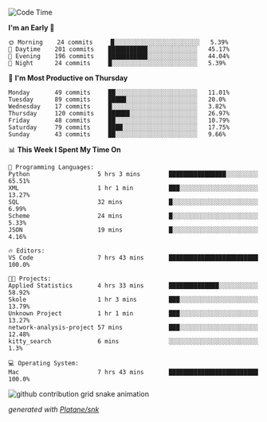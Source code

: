 <!--START_SECTION:waka-->
![Code Time](http://img.shields.io/badge/Code%20Time-231%20hrs%2023%20mins-blue)

**I'm an Early 🐤** 

```text
🌞 Morning    24 commits     █░░░░░░░░░░░░░░░░░░░░░░░░   5.39% 
🌆 Daytime    201 commits    ███████████░░░░░░░░░░░░░░   45.17% 
🌃 Evening    196 commits    ███████████░░░░░░░░░░░░░░   44.04% 
🌙 Night      24 commits     █░░░░░░░░░░░░░░░░░░░░░░░░   5.39%

```
📅 **I'm Most Productive on Thursday** 

```text
Monday       49 commits     ██░░░░░░░░░░░░░░░░░░░░░░░   11.01% 
Tuesday      89 commits     █████░░░░░░░░░░░░░░░░░░░░   20.0% 
Wednesday    17 commits     █░░░░░░░░░░░░░░░░░░░░░░░░   3.82% 
Thursday     120 commits    ██████░░░░░░░░░░░░░░░░░░░   26.97% 
Friday       48 commits     ██░░░░░░░░░░░░░░░░░░░░░░░   10.79% 
Saturday     79 commits     ████░░░░░░░░░░░░░░░░░░░░░   17.75% 
Sunday       43 commits     ██░░░░░░░░░░░░░░░░░░░░░░░   9.66%

```


📊 **This Week I Spent My Time On** 

```text
💬 Programming Languages: 
Python                   5 hrs 3 mins        ████████████████░░░░░░░░░   65.51% 
XML                      1 hr 1 min          ███░░░░░░░░░░░░░░░░░░░░░░   13.27% 
SQL                      32 mins             █░░░░░░░░░░░░░░░░░░░░░░░░   6.99% 
Scheme                   24 mins             █░░░░░░░░░░░░░░░░░░░░░░░░   5.33% 
JSON                     19 mins             █░░░░░░░░░░░░░░░░░░░░░░░░   4.16%

🔥 Editors: 
VS Code                  7 hrs 43 mins       █████████████████████████   100.0%

🐱‍💻 Projects: 
Applied Statistics       4 hrs 33 mins       ██████████████░░░░░░░░░░░   58.92% 
Skole                    1 hr 3 mins         ███░░░░░░░░░░░░░░░░░░░░░░   13.79% 
Unknown Project          1 hr 1 min          ███░░░░░░░░░░░░░░░░░░░░░░   13.27% 
network-analysis-project 57 mins             ███░░░░░░░░░░░░░░░░░░░░░░   12.48% 
kitty_search             6 mins              ░░░░░░░░░░░░░░░░░░░░░░░░░   1.3%

💻 Operating System: 
Mac                      7 hrs 43 mins       █████████████████████████   100.0%

```


<!--END_SECTION:waka-->


<!--Snake Game-->
![github contribution grid snake animation](https://raw.githubusercontent.com/viggo-gascou/viggo-gascou/output/github-contribution-grid-snake.svg)

_generated with [Platane/snk](https://github.com/Platane/snk)_
<!--Snake Game-->

